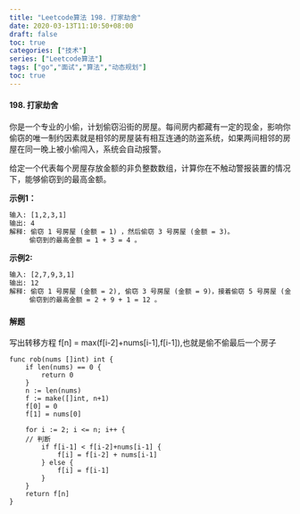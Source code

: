 ```yaml
---
title: "Leetcode算法 198. 打家劫舍"
date: 2020-03-13T11:10:50+08:00
draft: false
toc: true
categories: ["技术"]
series: ["Leetcode算法"]
tags: ["go","面试","算法","动态规划"]
toc: true
---
```


#### 198. 打家劫舍

你是一个专业的小偷，计划偷窃沿街的房屋。每间房内都藏有一定的现金，影响你偷窃的唯一制约因素就是相邻的房屋装有相互连通的防盗系统，如果两间相邻的房屋在同一晚上被小偷闯入，系统会自动报警。

给定一个代表每个房屋存放金额的非负整数数组，计算你在不触动警报装置的情况下，能够偷窃到的最高金额。

**示例1：**

``` txt
输入: [1,2,3,1]
输出: 4
解释: 偷窃 1 号房屋 (金额 = 1) ，然后偷窃 3 号房屋 (金额 = 3)。
     偷窃到的最高金额 = 1 + 3 = 4 。

```

**示例2:**

``` txt
输入: [2,7,9,3,1]
输出: 12
解释: 偷窃 1 号房屋 (金额 = 2), 偷窃 3 号房屋 (金额 = 9)，接着偷窃 5 号房屋 (金额 = 1)。
     偷窃到的最高金额 = 2 + 9 + 1 = 12 。

```

#### 解题

写出转移方程 f[n] = max(f[i-2]+nums[i-1],f[i-1]),也就是偷不偷最后一个房子


``` golang
func rob(nums []int) int {
	if len(nums) == 0 {
		return 0
	}
	n := len(nums)
	f := make([]int, n+1)
	f[0] = 0
	f[1] = nums[0]

	for i := 2; i <= n; i++ {
	// 判断
		if f[i-1] < f[i-2]+nums[i-1] {
			f[i] = f[i-2] + nums[i-1]
		} else {
			f[i] = f[i-1]
		}
	}
	return f[n]
}
```